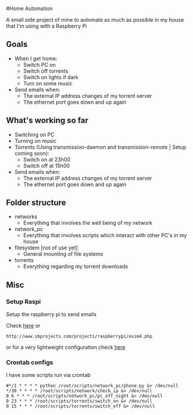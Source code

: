 #Home Automation

A small side project of mine to automate as much as possible in my house that I'm using with a Raspberry Pi

## Goals
 - When I get home:
 	- Switch PC on
 	- Switch off torrents
 	- Switch on lights if dark
 	- Turn on some music
 - Send emails when:
 	- The external IP address changes of my torrent server
 	- The ethernet port goes down and up again

## What's working so far
 - Switching on PC
 - Turning on music
 - Torrents (Using transmission-daemon and transmission-remote | Setup coming soon):
 	- Switch on at 23h00
 	- Switch off at 15h00
 - Send emails when:
 	- The external IP address changes of my torrent server
 	- The ethernet port goes down and up again

## Folder structure
 - networks
 	- Everything that involves the well being of my network
 - network_pc
 	- Everything that involves scripts which interact with other PC's in my house
 - filesystem [not of use yet]
 	- General mounting of file systems
 - torrents
 	- Everything regarding my torrent downloads

## Misc

### Setup Raspi
Setup the raspberry pi to send emails

Check [here](raspi.md) or

	http://www.sbprojects.com/projects/raspberrypi/exim4.php

or for a very lightweight configuration check [here](ssmtp.md)

### Crontab configs
I have some scripts run via crontab

	#*/1 * * * * python /root/scripts/network_pc/phone.py &> /dev/null
	*/30 * * * * /root/scripts/network/check_ip &> /dev/null
	0 6 * * * /root/scripts/network_pc/pc_off_night &> /dev/null
	0 23 * * * /root/scripts/torrents/switch_on &> /dev/null
	0 15 * * * /root/scripts/torrents/switch_off &> /dev/null
